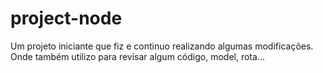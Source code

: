 # project-node
Um projeto iniciante que fiz e continuo realizando algumas modificações. Onde também utilizo para revisar algum código, model, rota... 
